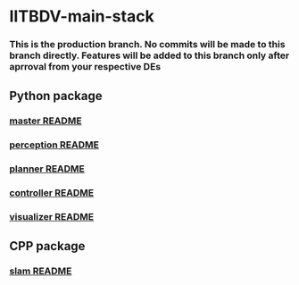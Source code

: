 # IITBDV-main-stack
### This is the production branch. No commits will be made to this branch directly. Features will be added to this branch only after aprroval from your respective DEs

## Python package
### [master README](/src/master/README.md)
### [perception README](/src/perception/README.md)
### [planner README](/src/planner/README.md)
### [controller README](/src/controller/README.md)
### [visualizer README](/src/visualizer/README.md)

## CPP package
### [slam README](/src/slam/README.md)

